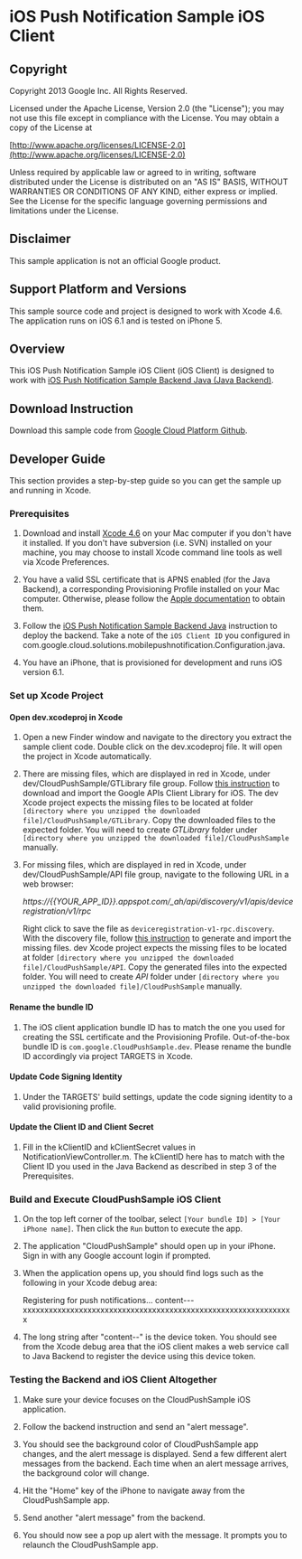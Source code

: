 # iOS Push Notification Sample iOS Client

## Copyright
Copyright 2013 Google Inc. All Rights Reserved.

Licensed under the Apache License, Version 2.0 (the "License"); you may not use this file except in compliance with the License. You may obtain a copy of the License at

[http://www.apache.org/licenses/LICENSE-2.0](http://www.apache.org/licenses/LICENSE-2.0)

Unless required by applicable law or agreed to in writing, software distributed under the License is distributed on an "AS IS" BASIS, WITHOUT WARRANTIES OR CONDITIONS OF ANY KIND, either express or implied. See the License for the specific language governing permissions and limitations under the License.

## Disclaimer
This sample application is not an official Google product.

## Support Platform and Versions
This sample source code and project is designed to work with Xcode 4.6.  The application runs on iOS 6.1 and is tested on iPhone 5.

## Overview
This iOS Push Notification Sample iOS Client (iOS Client) is designed to work with [iOS Push Notification Sample Backend Java (Java Backend)](https://github.com/GoogleCloudPlatform/solutions-ios-push-notification-sample-backend-java).

## Download Instruction
Download this sample code from [Google Cloud Platform Github](https://github.com/GoogleCloudPlatform/solutions-ios-push-notification-sample-ios-client).

## Developer Guide
This section provides a step-by-step guide so you can get the sample up and running in Xcode.

### Prerequisites
1. Download and install [Xcode 4.6](https://developer.apple.com/xcode/) on your Mac computer if you don't have it installed.  If you don't have subversion (i.e. SVN) installed on your machine, you may choose to install Xcode command line tools as well via Xcode Preferences.

2. You have a valid SSL certificate that is APNS enabled (for the Java Backend), a corresponding Provisioning Profile installed on your Mac computer.  Otherwise, please follow the [Apple documentation](http://developer.apple.com/library/mac/#documentation/NetworkingInternet/Conceptual/RemoteNotificationsPG/Chapters/ProvisioningDevelopment.html#//apple_ref/doc/uid/TP40008194-CH104-SW1) to obtain them.

3. Follow the [iOS Push Notification Sample Backend Java](https://github.com/GoogleCloudPlatform/solutions-ios-push-notification-sample-backend-java) instruction to deploy the backend.  Take a note of the `iOS Client ID` you configured in com.google.cloud.solutions.mobilepushnotification.Configuration.java.

4. You have an iPhone, that is provisioned for development and runs iOS version 6.1.

### Set up Xcode Project

#### Open dev.xcodeproj in Xcode
1. Open a new Finder window and navigate to the directory you extract the sample client code.  Double click on the dev.xcodeproj file. It will open the project in Xcode automatically.

2. There are missing files, which are displayed in red in Xcode, under dev/CloudPushSample/GTLibrary file group.  Follow [this instruction](https://developers.google.com/appengine/docs/java/endpoints/consume_ios#adding-required-files) to download and import the Google APIs Client Library for iOS.  The dev Xcode project expects the missing files to be located at folder `[directory where you unzipped the downloaded file]/CloudPushSample/GTLibrary`.  Copy the downloaded files to the expected folder.  You will need to create *GTLibrary* folder under `[directory where you unzipped the downloaded file]/CloudPushSample` manually.

3. For missing files, which are displayed in red in Xcode, under dev/CloudPushSample/API file group, navigate to the following URL in a web browser:

   *https://{{YOUR_APP_ID}}.appspot.com/_ah/api/discovery/v1/apis/deviceregistration/v1/rpc*

   Right click to save the file as `deviceregistration-v1-rpc.discovery`.  With the discovery file, follow [this instruction](https://developers.google.com/appengine/docs/java/endpoints/consume_ios#compiling-the-client-library-generator) to generate and import the missing files. dev Xcode project expects the missing files to be located at folder `[directory where you unzipped the downloaded file]/CloudPushSample/API`.  Copy the generated files into the expected folder.  You will need to create *API* folder under `[directory where you unzipped the downloaded file]/CloudPushSample` manually.

#### Rename the bundle ID
1. The iOS client application bundle ID has to match the one you used for creating the SSL certificate and the Provisioning Profile.  Out-of-the-box bundle ID is `com.google.CloudPushSample.dev`.  Please rename the bundle ID accordingly via project TARGETS in Xcode.

#### Update Code Signing Identity
1. Under the TARGETS' build settings, update the code signing identity to a valid provisioning profile.

#### Update the Client ID and Client Secret
1. Fill in the kClientID and kClientSecret values in NotificationViewController.m.  The kClientID here has to match with the Client ID you used in the Java Backend as described in step 3 of the Prerequisites.

### Build and Execute CloudPushSample iOS Client
1. On the top left corner of the toolbar, select `[Your bundle ID] > [Your iPhone name]`.  Then click the `Run` button to execute the app.

2. The application "CloudPushSample" should open up in your iPhone. Sign in with any Google account login if prompted.

3. When the application opens up, you should find logs such as the following in your Xcode debug area:

    Registering for push notifications...
    content---
    xxxxxxxxxxxxxxxxxxxxxxxxxxxxxxxxxxxxxxxxxxxxxxxxxxxxxxxxxxxxxxx

4. The long string after "content--" is the device token.  You should see from the Xcode debug area that the iOS client makes a web service call to Java Backend to register the device using this device token.

### Testing the Backend and iOS Client Altogether
1. Make sure your device focuses on the CloudPushSample iOS application.

2. Follow the backend instruction and send an "alert message".

3. You should see the background color of CloudPushSample app changes, and the alert message is displayed.  Send a few different alert messages from the backend.  Each time when an alert message arrives, the background color will change.

4. Hit the "Home" key of the iPhone to navigate away from the CloudPushSample app.

5. Send another "alert message" from the backend.

6. You should now see a pop up alert with the message.  It prompts you to relaunch the CloudPushSample app.
